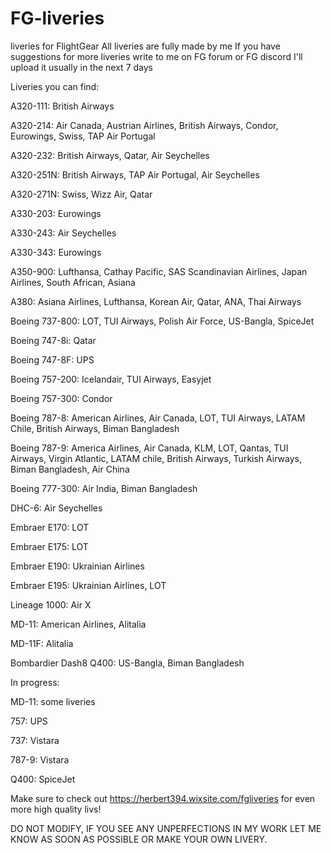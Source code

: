 # FG-liveries
liveries for FlightGear
All liveries are fully made by me
If you have suggestions for more liveries write to me on FG forum or FG discord
I'll upload it usually in the next 7 days

Liveries you can find:

A320-111: British Airways

A320-214: Air Canada, Austrian Airlines, British Airways, Condor, Eurowings, Swiss, TAP Air Portugal

A320-232: British Airways, Qatar, Air Seychelles

A320-251N: British Airways, TAP Air Portugal, Air Seychelles

A320-271N: Swiss, Wizz Air, Qatar

A330-203: Eurowings

A330-243: Air Seychelles

A330-343: Eurowings

A350-900: Lufthansa, Cathay Pacific, SAS Scandinavian Airlines, Japan Airlines, South African, Asiana

A380: Asiana Airlines, Lufthansa, Korean Air, Qatar, ANA, Thai Airways

Boeing 737-800: LOT, TUI Airways, Polish Air Force, US-Bangla, SpiceJet

Boeing 747-8i: Qatar

Boeing 747-8F: UPS

Boeing 757-200: Icelandair, TUI Airways, Easyjet

Boeing 757-300: Condor

Boeing 787-8: American Airlines, Air Canada, LOT, TUI Airways, LATAM Chile, British Airways, Biman Bangladesh

Boeing 787-9: America Airlines, Air Canada, KLM, LOT, Qantas, TUI Airways, Virgin Atlantic, LATAM chile, British Airways, Turkish Airways, Biman Bangladesh, Air China

Boeing 777-300: Air India, Biman Bangladesh

DHC-6: Air Seychelles

Embraer E170: LOT

Embraer E175: LOT

Embraer E190: Ukrainian Airlines

Embraer E195: Ukrainian Airlines, LOT 

Lineage 1000: Air X

MD-11: American Airlines, Alitalia

MD-11F: Alitalia

Bombardier Dash8 Q400: US-Bangla, Biman Bangladesh

In progress:

MD-11: some liveries

757: UPS

737: Vistara

787-9: Vistara

Q400: SpiceJet

Make sure to check out https://herbert394.wixsite.com/fgliveries for even more high quality livs!

DO NOT MODIFY, IF YOU SEE ANY UNPERFECTIONS IN MY WORK LET ME KNOW AS SOON AS POSSIBLE OR MAKE YOUR OWN LIVERY. 
